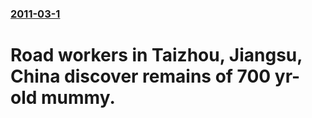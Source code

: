 ### [2011-03-1](/news/2011/03/1/index.md)

# Road workers in Taizhou, Jiangsu, China discover remains of 700 yr-old mummy. 



